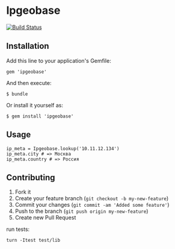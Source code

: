 # Ipgeobase

[![Build Status](https://travis-ci.org/mokevnin/ipgeobase.png)](https://travis-ci.org/mokevnin/ipgeobase)

## Installation

Add this line to your application's Gemfile:

    gem 'ipgeobase'

And then execute:

    $ bundle

Or install it yourself as:

    $ gem install 'ipgeobase'

## Usage

    ip_meta = Ipgeobase.lookup('10.11.12.134')
    ip_meta.city # => Москва
    ip_meta.country # => Россия


## Contributing

1. Fork it
2. Create your feature branch (`git checkout -b my-new-feature`)
3. Commit your changes (`git commit -am 'Added some feature'`)
4. Push to the branch (`git push origin my-new-feature`)
5. Create new Pull Request

run tests:

    turn -Itest test/lib

